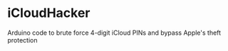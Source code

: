 iCloudHacker
============

Arduino code to brute force 4-digit iCloud PINs and bypass Apple's theft protection
